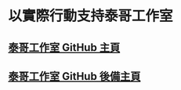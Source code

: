 # 以實際行動支持泰哥工作室

## [泰哥工作室 GitHub 主頁](https://github.com/codenamedpkt)
## [泰哥工作室 GitHub 後備主頁](https://github.com/codenamedpktbusiness)

<!-- sponsors -->
